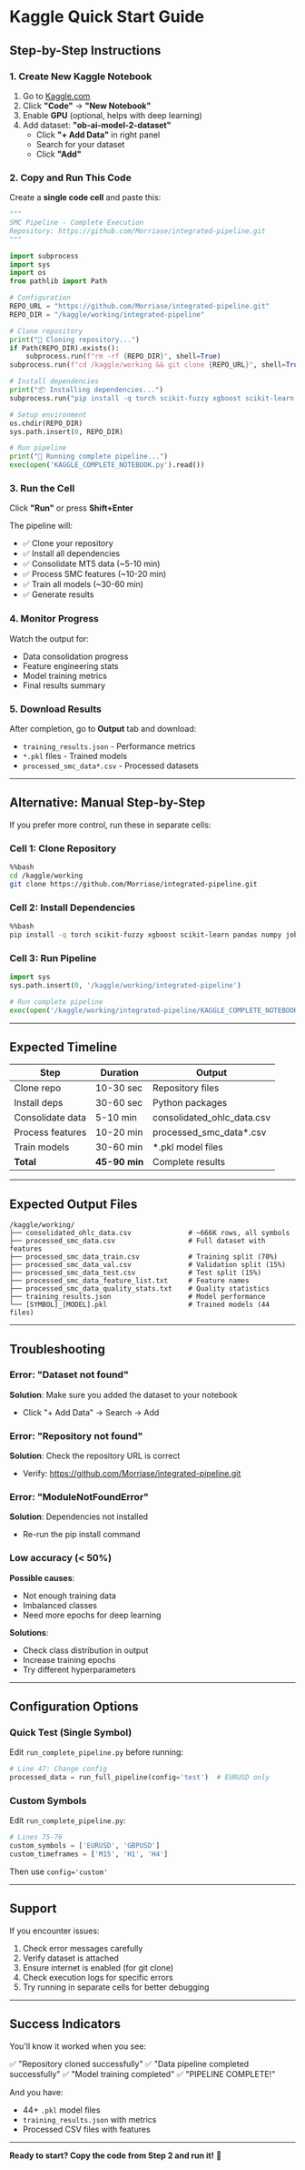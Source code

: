 # Kaggle Quick Start Guide

## Step-by-Step Instructions

### 1. Create New Kaggle Notebook

1. Go to [Kaggle.com](https://www.kaggle.com)
2. Click **"Code"** → **"New Notebook"**
3. Enable **GPU** (optional, helps with deep learning)
4. Add dataset: **"ob-ai-model-2-dataset"**
   - Click **"+ Add Data"** in right panel
   - Search for your dataset
   - Click **"Add"**

### 2. Copy and Run This Code

Create a **single code cell** and paste this:

```python
"""
SMC Pipeline - Complete Execution
Repository: https://github.com/Morriase/integrated-pipeline.git
"""

import subprocess
import sys
import os
from pathlib import Path

# Configuration
REPO_URL = "https://github.com/Morriase/integrated-pipeline.git"
REPO_DIR = "/kaggle/working/integrated-pipeline"

# Clone repository
print("🔄 Cloning repository...")
if Path(REPO_DIR).exists():
    subprocess.run(f"rm -rf {REPO_DIR}", shell=True)
subprocess.run(f"cd /kaggle/working && git clone {REPO_URL}", shell=True, check=True)

# Install dependencies
print("📦 Installing dependencies...")
subprocess.run("pip install -q torch scikit-fuzzy xgboost scikit-learn pandas numpy joblib matplotlib seaborn", shell=True, check=True)

# Setup environment
os.chdir(REPO_DIR)
sys.path.insert(0, REPO_DIR)

# Run pipeline
print("🚀 Running complete pipeline...")
exec(open('KAGGLE_COMPLETE_NOTEBOOK.py').read())
```

### 3. Run the Cell

Click **"Run"** or press **Shift+Enter**

The pipeline will:
- ✅ Clone your repository
- ✅ Install all dependencies
- ✅ Consolidate MT5 data (~5-10 min)
- ✅ Process SMC features (~10-20 min)
- ✅ Train all models (~30-60 min)
- ✅ Generate results

### 4. Monitor Progress

Watch the output for:
- Data consolidation progress
- Feature engineering stats
- Model training metrics
- Final results summary

### 5. Download Results

After completion, go to **Output** tab and download:
- `training_results.json` - Performance metrics
- `*.pkl` files - Trained models
- `processed_smc_data*.csv` - Processed datasets

---

## Alternative: Manual Step-by-Step

If you prefer more control, run these in separate cells:

### Cell 1: Clone Repository
```bash
%%bash
cd /kaggle/working
git clone https://github.com/Morriase/integrated-pipeline.git
```

### Cell 2: Install Dependencies
```bash
%%bash
pip install -q torch scikit-fuzzy xgboost scikit-learn pandas numpy joblib matplotlib seaborn
```

### Cell 3: Run Pipeline
```python
import sys
sys.path.insert(0, '/kaggle/working/integrated-pipeline')

# Run complete pipeline
exec(open('/kaggle/working/integrated-pipeline/KAGGLE_COMPLETE_NOTEBOOK.py').read())
```

---

## Expected Timeline

| Step | Duration | Output |
|------|----------|--------|
| Clone repo | 10-30 sec | Repository files |
| Install deps | 30-60 sec | Python packages |
| Consolidate data | 5-10 min | consolidated_ohlc_data.csv |
| Process features | 10-20 min | processed_smc_data*.csv |
| Train models | 30-60 min | *.pkl model files |
| **Total** | **45-90 min** | Complete results |

---

## Expected Output Files

```
/kaggle/working/
├── consolidated_ohlc_data.csv              # ~666K rows, all symbols
├── processed_smc_data.csv                  # Full dataset with features
├── processed_smc_data_train.csv            # Training split (70%)
├── processed_smc_data_val.csv              # Validation split (15%)
├── processed_smc_data_test.csv             # Test split (15%)
├── processed_smc_data_feature_list.txt     # Feature names
├── processed_smc_data_quality_stats.txt    # Quality statistics
├── training_results.json                   # Model performance
└── [SYMBOL]_[MODEL].pkl                    # Trained models (44 files)
```

---

## Troubleshooting

### Error: "Dataset not found"
**Solution**: Make sure you added the dataset to your notebook
- Click "+ Add Data" → Search → Add

### Error: "Repository not found"
**Solution**: Check the repository URL is correct
- Verify: https://github.com/Morriase/integrated-pipeline.git

### Error: "ModuleNotFoundError"
**Solution**: Dependencies not installed
- Re-run the pip install command

### Low accuracy (< 50%)
**Possible causes**:
- Not enough training data
- Imbalanced classes
- Need more epochs for deep learning

**Solutions**:
- Check class distribution in output
- Increase training epochs
- Try different hyperparameters

---

## Configuration Options

### Quick Test (Single Symbol)

Edit `run_complete_pipeline.py` before running:

```python
# Line 47: Change config
processed_data = run_full_pipeline(config='test')  # EURUSD only
```

### Custom Symbols

Edit `run_complete_pipeline.py`:

```python
# Lines 75-76
custom_symbols = ['EURUSD', 'GBPUSD']
custom_timeframes = ['M15', 'H1', 'H4']
```

Then use `config='custom'`

---

## Support

If you encounter issues:

1. Check error messages carefully
2. Verify dataset is attached
3. Ensure internet is enabled (for git clone)
4. Check execution logs for specific errors
5. Try running in separate cells for better debugging

---

## Success Indicators

You'll know it worked when you see:

✅ "Repository cloned successfully"
✅ "Data pipeline completed successfully"
✅ "Model training completed"
✅ "PIPELINE COMPLETE!"

And you have:
- 44+ `.pkl` model files
- `training_results.json` with metrics
- Processed CSV files with features

---

**Ready to start? Copy the code from Step 2 and run it!** 🚀
